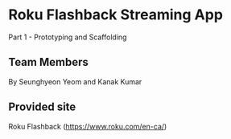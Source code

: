 # Roku Flashback Streaming App
Part 1 - Prototyping and Scaffolding

## Team Members
By Seunghyeon Yeom and Kanak Kumar

## Provided site
Roku Flashback (https://www.roku.com/en-ca/)

##